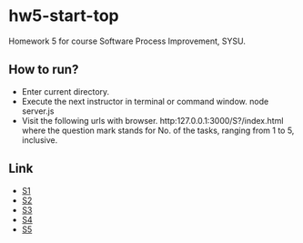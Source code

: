 # hw5-start-top

Homework 5 for course Software Process Improvement, SYSU.

## How to run?
 - Enter current directory.
 - Execute the next instructor in terminal or command window. 
        node server.js
 - Visit the following urls with browser.
        http:127.0.0.1:3000/S?/index.html
  where the question mark stands for No. of the tasks, ranging from 1 to 5, inclusive.

## Link
 * [S1]
 * [S2]
 * [S3]
 * [S4]
 * [S5]
 
[S1]:http://127.0.0.1:3000/S1/index.html
[S2]:http://127.0.0.1:3000/S2index.html
[S3]:http://127.0.0.1:3000/S3/index.html
[S4]:http://127.0.0.1:3000/S4/index.html
[S5]:http://127.0.0.1:3000/S5/index.html
